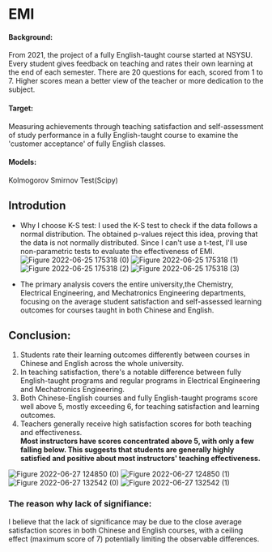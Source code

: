 # EMI
#### Background: 
From 2021, the project of a fully English-taught course started at NSYSU. Every student gives feedback on teaching and rates their own learning at the end of each semester. There are 20 questions for each, scored from 1 to 7. Higher scores mean a better view of the teacher or more dedication to the subject.

#### Target: 
Measuring achievements through teaching satisfaction and self-assessment of study performance in a fully English-taught course to examine the 'customer acceptance' of fully English classes.

#### Models: 
Kolmogorov Smirnov Test(Scipy)

## Introdution 
- Why I choose K-S test: I used the K-S test to check if the data follows a normal distribution. The obtained p-values reject this idea, proving that the data is not normally distributed. Since I can't use a t-test, I'll use non-parametric tests to evaluate the effectiveness of EMI.
![Figure 2022-06-25 175318 (0)](https://github.com/WSY-Samuel/EMI/assets/87291914/158368c9-3365-4b32-bdec-2f6e5b63944e)
![Figure 2022-06-25 175318 (1)](https://github.com/WSY-Samuel/EMI/assets/87291914/d5ed6e62-0fe1-4a10-abad-445ada94edfd)  
![Figure 2022-06-25 175318 (2)](https://github.com/WSY-Samuel/EMI/assets/87291914/aee50772-ba4e-425c-a1d4-584f4a5d9e85)
![Figure 2022-06-25 175318 (3)](https://github.com/WSY-Samuel/EMI/assets/87291914/7c0e673e-8006-4f5b-9ea7-187e33e339c5)  

- The primary analysis covers the entire university,the Chemistry, Electrical Engineering, and Mechatronics Engineering departments, focusing on the average student satisfaction and self-assessed learning outcomes for courses taught in both Chinese and English.

## Conclusion:
1. Students rate their learning outcomes differently between courses in Chinese and English across the whole university.
2. In teaching satisfaction, there's a notable difference between fully English-taught programs and regular programs in Electrical Engineering and Mechatronics Engineering.
3. Both Chinese-English courses and fully English-taught programs score well above 5, mostly exceeding 6, for teaching satisfaction and learning outcomes.
4. Teachers generally receive high satisfaction scores for both teaching and effectiveness.  
**Most instructors have scores concentrated above 5, with only a few falling below. This suggests that students are generally highly satisfied and positive about most instructors' teaching effectiveness.**

![Figure 2022-06-27 124850 (0)](https://github.com/WSY-Samuel/EMI/assets/87291914/8e53df4c-b09a-426c-a672-e35194afafd2)
![Figure 2022-06-27 124850 (1)](https://github.com/WSY-Samuel/EMI/assets/87291914/08affeb0-34af-4c41-80d5-320d8353787f)  
![Figure 2022-06-27 132542 (0)](https://github.com/WSY-Samuel/EMI/assets/87291914/a2f70d66-2964-4f9a-a680-aadf4bff527a)
![Figure 2022-06-27 132542 (1)](https://github.com/WSY-Samuel/EMI/assets/87291914/61f6a038-1786-4b56-975b-f99d2272d165)  

### The reason why lack of signifiance:
I believe that the lack of significance may be due to the close average satisfaction scores in both Chinese and English courses, with a ceiling effect (maximum score of 7) potentially limiting the observable differences.
